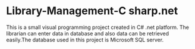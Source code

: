 # Library-Management-C sharp.net
This is a small visual programming project created in C# .net platform. The librarian can enter data in database and also data can be retrieved easily.The database used in this project is Microsoft SQL server.

